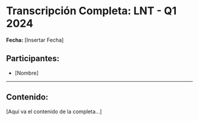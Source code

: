 # Transcripción Completa: LNT - Q1 2024

**Fecha:** [Insertar Fecha]

## Participantes:
* [Nombre]

---

## Contenido:

[Aquí va el contenido de la completa...]